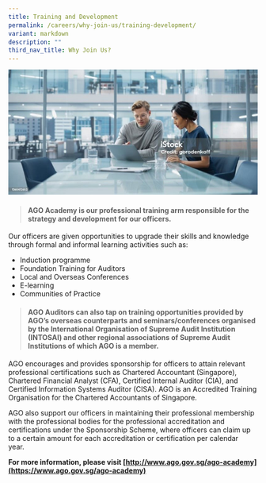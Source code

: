 ```yaml
---
title: Training and Development
permalink: /careers/why-join-us/training-development/
variant: markdown
description: ""
third_nav_title: Why Join Us?
---
```

![Training Development](/images/istockphoto_1365412652_1024x1024_800x400.jpg)
> #### **AGO Academy is our professional training arm  responsible for the strategy and development for our officers.**

Our officers are given opportunities to upgrade their skills and knowledge through formal and informal learning activities such as:

*   Induction programme
*   Foundation Training for Auditors
*   Local and Overseas Conferences
*   E-learning
*   Communities of Practice

> #### **AGO Auditors can also tap on training opportunities provided by AGO’s overseas counterparts and seminars/conferences organised by the International Organisation of Supreme Audit Institution (INTOSAI) and other regional associations of Supreme Audit Institutions of which AGO is a member.**

AGO encourages and provides sponsorship for officers to attain relevant professional certifications such as Chartered Accountant (Singapore), Chartered Financial Analyst (CFA), Certified Internal Auditor (CIA), and Certified Information Systems Auditor (CISA). AGO is an Accredited Training Organisation for the Chartered Accountants of Singapore.

AGO also support our officers in maintaining their professional membership with the professional bodies for the professional accreditation and certifications under the Sponsorship Scheme, where officers can claim up to a certain amount for each accreditation or certification per calendar year.  

**For more information, please visit [http://www.ago.gov.sg/ago-academy](https://www.ago.gov.sg/ago-academy)**